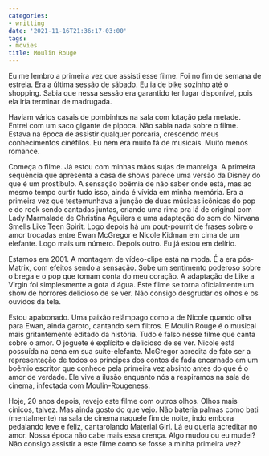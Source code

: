 ```yaml
---
categories:
- writting
date: '2021-11-16T21:36:17-03:00'
tags:
- movies
title: Moulin Rouge
---
```


Eu me lembro a primeira vez que assisti esse filme. Foi no fim de semana de estreia. Era a última sessão de sábado. Eu ia de bike sozinho até o shopping. Sabia que nessa sessão era garantido ter lugar disponível, pois ela iria terminar de madrugada.

Haviam vários casais de pombinhos na sala com lotação pela metade. Entrei com um saco gigante de pipoca. Não sabia nada sobre o filme. Estava na época de assistir qualquer porcaria, crescendo meus conhecimentos cinéfilos. Eu nem era muito fã de musicais. Muito menos romance.

Começa o filme. Já estou com minhas mãos sujas de manteiga. A primeira sequência que apresenta a casa de shows parece uma versão da Disney do que é um prostíbulo. A sensação boêmia de não saber onde está, mas ao mesmo tempo curtir tudo isso, ainda é vívida em minha memória. Era a primeira vez que testemunhava a junção de duas músicas icônicas do pop e do rock sendo cantadas juntas, criando uma rima pra lá de original com Lady Marmalade de Christina Aguilera e uma adaptação do som do Nirvana Smells Like Teen Spirit. Logo depois há um pout-pourrit de frases sobre o amor trocadas entre Ewan McGregor e Nicole Kidman em cima de um elefante. Logo mais um número. Depois outro. Eu já estou em delírio.

Estamos em 2001. A montagem de vídeo-clipe está na moda. É a era pós-Matrix, com efeitos sendo a sensação. Sobe um sentimento poderoso sobre o brega e o pop que tomam conta do meu coração. A adaptação de Like a Virgin foi simplesmente a gota d'água. Este filme se torna oficialmente um show de horrores delicioso de se ver. Não consigo desgrudar os olhos e os ouvidos da tela.

Estou apaixonado. Uma paixão relâmpago como a de Nicole quando olha para Ewan, ainda garoto, cantando sem filtros. E Moulin Rouge é o musical mais gritantemente editado da história. Tudo é falso nesse filme que canta sobre o amor. O joguete é explícito e delicioso de se ver. Nicole está possuída na cena em sua suíte-elefante. McGregor acredita de fato ser a representação de todos os príncipes dos contos de fada encarnado em um boêmio escritor que conhece pela primeira vez absinto antes do que é o amor de verdade. Ele vive a ilusão enquanto nós a respiramos na sala de cinema, infectada com Moulin-Rougeness.

Hoje, 20 anos depois, revejo este filme com outros olhos. Olhos mais cínicos, talvez. Mas ainda gosto do que vejo. Não bateria palmas como bati (mentalmente) na sala de cinema naquele fim de noite, indo embora pedalando leve e feliz, cantarolando Material Girl. Lá eu queria acreditar no amor. Nossa época não cabe mais essa crença. Algo mudou ou eu mudei? Não consigo assistir a este filme como se fosse a minha primeira vez?

